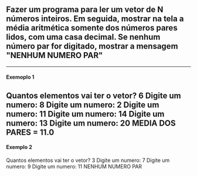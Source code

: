 ## Fazer um programa para ler um vetor de N números inteiros. Em seguida, mostrar na tela a média aritmética somente dos números pares lidos, com uma casa decimal. Se nenhum número par for digitado, mostrar a mensagem "NENHUM NUMERO PAR" 
----
#### Exemoplo 1
Quantos elementos vai ter o vetor? 6
Digite um numero: 8 
Digite um numero: 2 
Digite um numero: 11 
Digite um numero: 14 
Digite um numero: 13 
Digite um numero: 20
MEDIA DOS PARES = 11.0 
-----
#### Exemplo 2
Quantos elementos vai ter o vetor? 3
Digite um numero: 7 
Digite um numero: 9 
Digite um numero: 11 
NENHUM NUMERO PAR 
